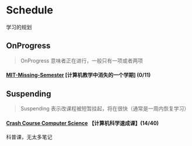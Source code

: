 # Schedule

学习的规划

## OnProgress

> OnProgress 意味者正在进行，一般只有一项或者两项

#### [MIT-Missing-Semester](https://csdiy.wiki/%E7%BC%96%E7%A8%8B%E5%85%A5%E9%97%A8/MIT-Missing-Semester/) [计算机教学中消失的一个学期] (0/11)

## Suspending

>Suspending 表示改课程被短暂挂起，将在很快（通常是一周内恢复学习）

#### [Crash Course Computer Science](https://www.bilibili.com/video/BV1EW411u7th/?vd_source=3c6a30ba41ba4e1e1d42b66d5c0a7e70) 【计算机科学速成课】(14/40)

科普课，无太多笔记

